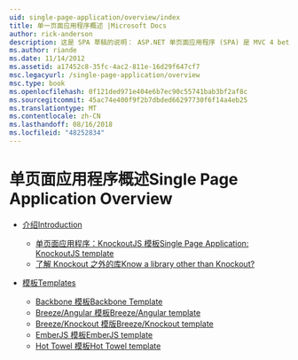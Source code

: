 ```yaml
---
uid: single-page-application/overview/index
title: 单一页面应用程序概述 |Microsoft Docs
author: rick-anderson
description: 这是 SPA 草稿的说明： ASP.NET 单页面应用程序 (SPA) 是 MVC 4 beta preview 中的新功能。 它提供了更好地端到端 e...
ms.author: riande
ms.date: 11/14/2012
ms.assetid: a17452c8-35fc-4ac2-811e-16d29f647cf7
msc.legacyurl: /single-page-application/overview
msc.type: book
ms.openlocfilehash: 0f121ded971e404e6b7ec90c55741bab3bf2af8c
ms.sourcegitcommit: 45ac74e400f9f2b7dbded66297730f6f14a4eb25
ms.translationtype: MT
ms.contentlocale: zh-CN
ms.lasthandoff: 08/16/2018
ms.locfileid: "48252834"
---
```

<a name="single-page-application-overview"></a><span data-ttu-id="ccb50-104">单页面应用程序概述</span><span class="sxs-lookup"><span data-stu-id="ccb50-104">Single Page Application Overview</span></span>
====================
- [<span data-ttu-id="ccb50-105">介绍</span><span class="sxs-lookup"><span data-stu-id="ccb50-105">Introduction</span></span>](introduction/index.md)

    - [<span data-ttu-id="ccb50-106">单页面应用程序：KnockoutJS 模板</span><span class="sxs-lookup"><span data-stu-id="ccb50-106">Single Page Application: KnockoutJS template</span></span>](introduction/knockoutjs-template.md)
    - [<span data-ttu-id="ccb50-107">了解 Knockout 之外的库</span><span class="sxs-lookup"><span data-stu-id="ccb50-107">Know a library other than Knockout?</span></span>](introduction/other-libraries.md)
- [<span data-ttu-id="ccb50-108">模板</span><span class="sxs-lookup"><span data-stu-id="ccb50-108">Templates</span></span>](templates/index.md)

    - [<span data-ttu-id="ccb50-109">Backbone 模板</span><span class="sxs-lookup"><span data-stu-id="ccb50-109">Backbone Template</span></span>](templates/backbonejs-template.md)
    - [<span data-ttu-id="ccb50-110">Breeze/Angular 模板</span><span class="sxs-lookup"><span data-stu-id="ccb50-110">Breeze/Angular template</span></span>](templates/breezeangular-template.md)
    - [<span data-ttu-id="ccb50-111">Breeze/Knockout 模版</span><span class="sxs-lookup"><span data-stu-id="ccb50-111">Breeze/Knockout template</span></span>](templates/breezeknockout-template.md)
    - [<span data-ttu-id="ccb50-112">EmberJS 模板</span><span class="sxs-lookup"><span data-stu-id="ccb50-112">EmberJS template</span></span>](templates/emberjs-template.md)
    - [<span data-ttu-id="ccb50-113">Hot Towel 模板</span><span class="sxs-lookup"><span data-stu-id="ccb50-113">Hot Towel template</span></span>](templates/hottowel-template.md)
